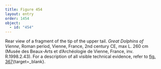 ```yaml
---
title: Figure 454
layout: entry
order: 1454
object:
  - id: "454"
---
```


Rear view of a fragment of the tip of the upper tail. *Great Dolphins of Vienne*, Roman period, Vienne, France, 2nd century CE, max L. 260 cm (Musée des Beaux-Arts et d’Archéologie de Vienne, France, inv. R.1998.2.43). For a description of all visible technical evidence, refer to [fig. 367](/visual-atlas/#fig-367){target=_blank}.
